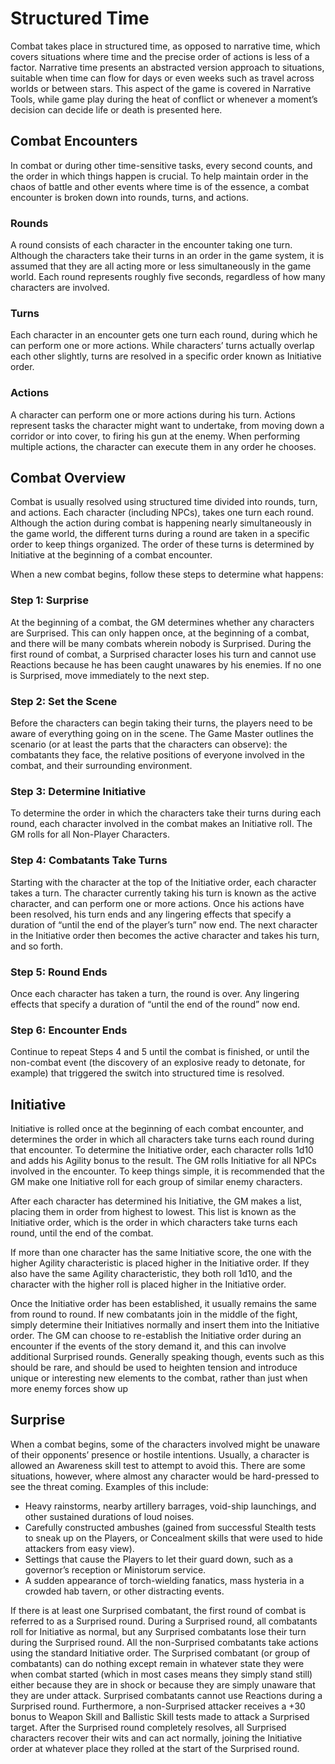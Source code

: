 # Structured Time

Combat takes place in structured time, as opposed to narrative time, which covers situations where time and the precise order of actions is less of a factor\. Narrative time presents an abstracted version approach to situations, suitable when time can flow for days or even weeks such as travel across worlds or between stars\. This aspect of the game is covered in Narrative Tools, while game play during the heat of conflict or whenever a moment’s decision can decide life or death is presented here\.

## Combat Encounters 

In combat or during other time\-sensitive tasks, every second counts, and the order in which things happen is crucial\. To help maintain order in the chaos of battle and other events where time is of the essence, a combat encounter is broken down into rounds, turns, and actions\.

### Rounds 

A round consists of each character in the encounter taking one turn\. Although the characters take their turns in an order in the game system, it is assumed that they are all acting more or less simultaneously in the game world\. Each round represents roughly five seconds, regardless of how many characters are involved\. 

### Turns 

Each character in an encounter gets one turn each round, during which he can perform one or more actions\. While characters’ turns actually overlap each other slightly, turns are resolved in a specific order known as Initiative order\. 

### Actions 

A character can perform one or more actions during his turn\. Actions represent tasks the character might want to undertake, from moving down a corridor or into cover, to firing his gun at the enemy\. When performing multiple actions, the character can execute them in any order he chooses\.

## Combat Overview 

Combat is usually resolved using structured time divided into rounds, turn, and actions\. Each character \(including NPCs\), takes one turn each round\. Although the action during combat is happening nearly simultaneously in the game world, the different turns during a round are taken in a specific order to keep things organized\. The order of these turns is determined by Initiative at the beginning of a combat encounter\. 

When a new combat begins, follow these steps to determine what happens: 

### Step 1: Surprise 

At the beginning of a combat, the GM determines whether any characters are Surprised\. This can only happen once, at the beginning of a combat, and there will be many combats wherein nobody is Surprised\. During the first round of combat, a Surprised character loses his turn and cannot use Reactions because he has been caught unawares by his enemies\. If no one is Surprised, move immediately to the next step\. 

### Step 2: Set the Scene 

Before the characters can begin taking their turns, the players need to be aware of everything going on in the scene\. The Game Master outlines the scenario \(or at least the parts that the characters can observe\): the combatants they face, the relative positions of everyone involved in the combat, and their surrounding environment\. 

### Step 3: Determine Initiative 

To determine the order in which the characters take their turns during each round, each character involved in the combat makes an Initiative roll\. The GM rolls for all Non\-Player Characters\. 

### Step 4: Combatants Take Turns 

Starting with the character at the top of the Initiative order, each character takes a turn\. The character currently taking his turn is known as the active character, and can perform one or more actions\. Once his actions have been resolved, his turn ends and any lingering effects that specify a duration of “until the end of the player’s turn” now end\. The next character in the Initiative order then becomes the active character and takes his turn, and so forth\. 

### Step 5: Round Ends 

Once each character has taken a turn, the round is over\. Any lingering effects that specify a duration of “until the end of the round” now end\. 

### Step 6: Encounter Ends 

Continue to repeat Steps 4 and 5 until the combat is finished, or until the non\-combat event \(the discovery of an explosive ready to detonate, for example\) that triggered the switch into structured time is resolved\.

## Initiative

Initiative is rolled once at the beginning of each combat encounter, and determines the order in which all characters take turns each round during that encounter\. To determine the Initiative order, each character rolls 1d10 and adds his Agility bonus to the result\. The GM rolls Initiative for all NPCs involved in the encounter\. To keep things simple, it is recommended that the GM make one Initiative roll for each group of similar enemy characters\. 

After each character has determined his Initiative, the GM makes a list, placing them in order from highest to lowest\. This list is known as the Initiative order, which is the order in which characters take turns each round, until the end of the combat\. 

If more than one character has the same Initiative score, the one with the higher Agility characteristic is placed higher in the Initiative order\. If they also have the same Agility characteristic, they both roll 1d10, and the character with the higher roll is placed higher in the Initiative order\. 

Once the Initiative order has been established, it usually remains the same from round to round\. If new combatants join in the middle of the fight, simply determine their Initiatives normally and insert them into the Initiative order\. The GM can choose to re\-establish the Initiative order during an encounter if the events of the story demand it, and this can involve additional Surprised rounds\. Generally speaking though, events such as this should be rare, and should be used to heighten tension and introduce unique or interesting new elements to the combat, rather than just when more enemy forces show up

## Surprise 

When a combat begins, some of the characters involved might be unaware of their opponents’ presence or hostile intentions\. Usually, a character is allowed an Awareness skill test to attempt to avoid this\. There are some situations, however, where almost any character would be hard\-pressed to see the threat coming\. Examples of this include: 

- Heavy rainstorms, nearby artillery barrages, void\-ship launchings, and other sustained durations of loud noises\. 
- Carefully constructed ambushes \(gained from successful Stealth tests to sneak up on the Players, or Concealment skills that were used to hide attackers from easy view\)\.
- Settings that cause the Players to let their guard down, such as a governor’s reception or Ministorum service\. 
- A sudden appearance of torch\-wielding fanatics, mass hysteria in a crowded hab tavern, or other distracting events\. 

If there is at least one Surprised combatant, the first round of combat is referred to as a Surprised round\. During a Surprised round, all combatants roll for Initiative as normal, but any Surprised combatants lose their turn during the Surprised round\. All the non\-Surprised combatants take actions using the standard Initiative order\. The Surprised combatant \(or group of combatants\) can do nothing except remain in whatever state they were when combat started \(which in most cases means they simply stand still\) either because they are in shock or because they are simply unaware that they are under attack\. Surprised combatants cannot use Reactions during a Surprised round\. Furthermore, a non\-Surprised attacker receives a \+30 bonus to Weapon Skill and Ballistic Skill tests made to attack a Surprised target\. After the Surprised round completely resolves, all Surprised characters recover their wits and can act normally, joining the Initiative order at whatever place they rolled at the start of the Surprised round\.
